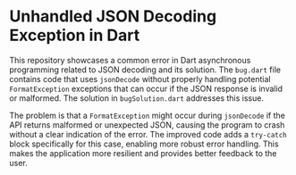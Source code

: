 # Unhandled JSON Decoding Exception in Dart

This repository showcases a common error in Dart asynchronous programming related to JSON decoding and its solution. The `bug.dart` file contains code that uses `jsonDecode` without properly handling potential `FormatException` exceptions that can occur if the JSON response is invalid or malformed.  The solution in `bugSolution.dart` addresses this issue.

The problem is that a `FormatException` might occur during `jsonDecode` if the API returns malformed or unexpected JSON, causing the program to crash without a clear indication of the error. The improved code adds a `try-catch` block specifically for this case, enabling more robust error handling. This makes the application more resilient and provides better feedback to the user.